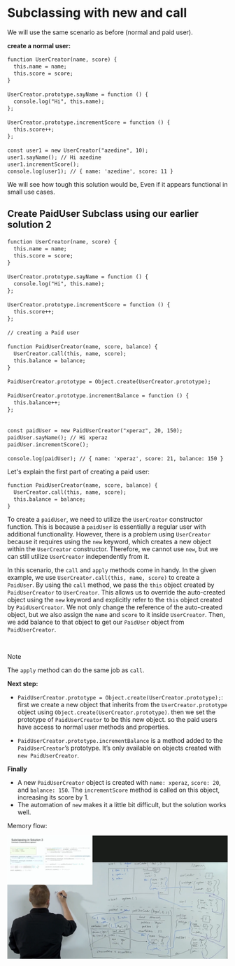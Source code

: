 # Subclassing with new and call

We will use the same scenario as before (normal and paid user).

**create a normal user:**

```
function UserCreator(name, score) {
  this.name = name;
  this.score = score;
}

UserCreator.prototype.sayName = function () {
  console.log("Hi", this.name);
};

UserCreator.prototype.incrementScore = function () {
  this.score++;
};

const user1 = new UserCreator("azedine", 10);
user1.sayName(); // Hi azedine
user1.incrementScore();
console.log(user1); // { name: 'azedine', score: 11 }
```

We will see how tough this solution would be, Even if it appears functional in small use cases.

## Create PaidUser Subclass using our earlier solution 2

```
function UserCreator(name, score) {
  this.name = name;
  this.score = score;
}

UserCreator.prototype.sayName = function () {
  console.log("Hi", this.name);
};

UserCreator.prototype.incrementScore = function () {
  this.score++;
};

// creating a Paid user

function PaidUserCreator(name, score, balance) {
  UserCreator.call(this, name, score);
  this.balance = balance;
}

PaidUserCreator.prototype = Object.create(UserCreator.prototype);

PaidUserCreator.prototype.incrementBalance = function () {
  this.balance++;
};


const paidUser = new PaidUserCreator("xperaz", 20, 150);
paidUser.sayName(); // Hi xperaz
paidUser.incrementScore();

console.log(paidUser); // { name: 'xperaz', score: 21, balance: 150 }
```

Let's explain the first part of creating a paid user:

```
function PaidUserCreator(name, score, balance) {
  UserCreator.call(this, name, score);
  this.balance = balance;
}
```

To create a `paidUser`, we need to utilize the `UserCreator` constructor function. This is because a `paidUser` is essentially a regular user with additional functionality. However, there is a problem using `UserCreator` because it requires using the `new` keyword, which creates a new object within the `UserCreator` constructor. Therefore, we cannot use `new`, but we can still utilize `UserCreator` independently from it.

In this scenario, the `call` and `apply` methods come in handy. In the given example, we use `UserCreator.call(this, name, score)` to create a `PaidUser`. By using the `call` method, we pass the `this` object created by `PaidUserCreator` to `UserCreator`. This allows us to override the auto-created object using the `new` keyword and explicitly refer to the `this` object created by `PaidUserCreator`. We not only change the reference of the auto-created object, but we also assign the `name` and `score` to it inside `UserCreator`. Then, we add balance to that object to get our `PaidUser` object from `PaidUserCreator`.

<br/>

> [!NOTE]  
> The `apply` method can do the same job as `call`.

**Next step:**

- `PaidUserCreator.prototype = Object.create(UserCreator.prototype);`: first we create a new object that inherits from the `UserCreator.prototype` object using `Object.create(UserCreator.prototype)`. then we set the prototype of `PaidUserCreator` to be this new object. so the paid users have access to normal user methods and properties.

- `PaidUserCreator.prototype.incrementBalance` is a method added to the `PaidUserCreator`’s prototype. It’s only available on objects created with `new PaidUserCreator`.

**Finally**
- A new `PaidUserCreator` object is created with `name: xperaz`, `score: 20`, and `balance: 150`. The `incrementScore` method is called on this object, increasing its score by 1.
- The automation of `new` makes it a little bit difficult, but the solution works well.
  
Memory flow:

![](images/img10.png?raw=true)

